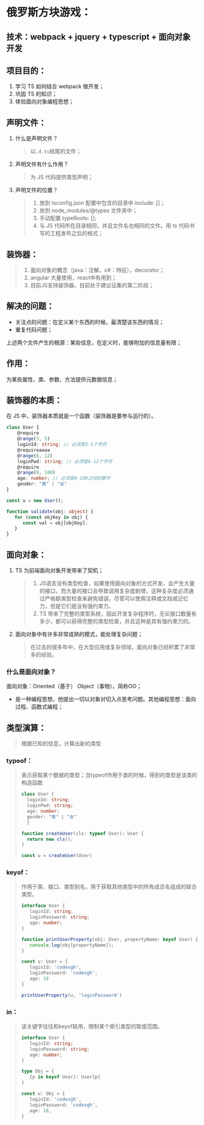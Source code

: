 # 俄罗斯方块游戏：
## 技术：webpack + jquery + typescript + 面向对象开发
## 项目目的：
1. 学习 TS 如何结合 webpack 做开发；
2. 巩固 TS 的知识；
3. 体验面向对象编程思想；

## 声明文件：
1. 什么是声明文件？
   > 以`.d.ts`结尾的文件；

2. 声明文件有什么作用？
   > 为 JS 代码提供类型声明；

3. 声明文件的位置？
   > 1. 放到 tsconfig.json 配置中包含的目录中 include: []；
   > 2. 放到 node_modules/@types 文件夹中；
   > 3. 手动配置 typeRoots: [];
   > 4. 与 JS 代码所在目录相同，并且文件名也相同的文件。用 ts 代码书写的工程发布之后的格式；

## 装饰器：
> 1. 面向对象的概念（java：注解，c#：特征），decorator；
> 2. angular 大量使用，react中有用到；
> 3. 目前JS支持装饰器，目前处于建议征集的第二阶段；

## 解决的问题：
- 关注点的问题：在定义某个东西的时候，最清楚该东西的情况；
- 重复代码问题；

上述两个文件产生的根源：某些信息，在定义时，能够附加的信息量有限；

## 作用：
为某些属性、类、参数、方法提供元数据信息；

## 装饰器的本质：
在 JS 中，装饰器本质就是一个函数（装饰器是要参与运行的）。


```ts
class User {
    @require
    @range(3, 5)
    loginId: string; // 必须是3-5个字符
    @requireaaaa
    @range(6, 12)
    loginPwd: string; // 必须是6-12个字符
    @require
    @range(0, 100) 
    age: number; // 必须是0-100之间的数字
    gender: "男" | "女"
}

const u = new User();

function validate(obj: object) {
   for (const objKey in obj) {
      const val = obj[objKey];
   }
}
```

## 面向对象：
1. TS 为前端面向对象开发带来了契机；
   > 1. JS语言没有类型检查，如果使用面向对象的方式开发，会产生大量的接口，而大量的接口会导致调用复杂度剧增，这种复杂度必须通过严格额类型检查来避免错误，尽管可以使用注释或文档或记忆力，但是它们是没有强约束力。
   > 2. TS 带来了完整的类型系统，因此开发复杂程序时，无论接口数量有多少，都可以获得完整的类型检查，并且这种是具有强约束力的。 
2. 面向对象中有许多非常成熟的模式，能处理复杂问题；
   > 在过去的很多年中，在大型应用或复杂领域，面向对象已经积累了非常多的经验。

### 什么是面向对象？
面向对象：Oriented（基于） Object（事物），简称OO；
- 是一种编程思想，他提出一切以对象对切入点思考问题。其他编程思想：面向过程、函数式编程；

## 类型演算：
> 根据已知的信息，计算出新的类型

### typeof：
> 表示获取某个数据的类型；当typeof作用于类的时候，得到的类型是该类的构造函数
> ```ts
> class User {
>   loginId: string;
>   loginPwd: string;
>   age: number;
>   gender: "男" | "女"
>   }
> 
> function createUser(cls: typeof User): User {
>   return new cls();
> }
> 
> const u = createUser(User)
> ```

### keyof：
> 作用于类、接口、类型别名，用于获取其他类型中的所有成员名组成的联合类型。
> ```ts
> interface User {
>    loginId: string;
>    loginPassword: string;
>    age: number;
> }
> 
> function printUserProperty(obj: User, propertyName: keyof User) {
>    console.log(obj[propertyName]);
> }
> 
> const u: User = {
>    loginId: 'codexgh',
>    loginPassword: 'codexgh',
>    age: 18
> }
> 
> printUserProperty(u, 'loginPassword')
> ```

### in：
> 该关键字往往和keyof联用，限制某个索引类型的取值范围。
> ```ts
> interface User {
>    loginId: string;
>    loginPassword: string;
>    age: number;
> }
> 
> type Obj = {
>    [p in keyof User]: User[p]
> }
> 
> const u: Obj = {
>    loginId: 'codexgh',
>    loginPassword: 'codexgh',
>    age: 18,
> }
> ```